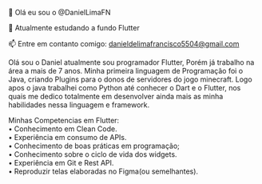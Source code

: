 <p class="has-line-data" data-line-start="0" data-line-end="1">👋 Olá eu sou o @DanielLimaFN</p>
<p class="has-line-data" data-line-start="2" data-line-end="3">🌱 Atualmente estudando a fundo Flutter</p>
<p class="has-line-data" data-line-start="4" data-line-end="5">📫 Entre em contanto comigo: <a href="mailto:danieldelimafrancisco5504@gmail.com">danieldelimafrancisco5504@gmail.com</a></p>
<p class="has-line-data" data-line-start="6" data-line-end="7">Olá sou o Daniel atualmente sou programador Flutter, Porém já trabalho na área a mais de 7 anos. Minha primeira linguagem de Programação foi o Java, criando Plugins para o donos de servidores do jogo minecraft. Logo apos o java trabalhei como Python até conhecer o Dart e o Flutter, nos quais me dedico totalmente em desenvolver ainda mais as minha habilidades nessa linguagem e framework.</p>
<p class="has-line-data" data-line-start="8" data-line-end="18">Minhas Competencias em Flutter:

<br>
•  Conhecimento em Clean Code.<br>
•  Experiência em consumo de APIs.<br>
•  Conhecimento de boas práticas em programação;<br>
•  Conhecimento sobre o ciclo de vida dos widgets.<br>
•  Experiência em Git e Rest API.<br>
•  Reproduzir telas elaboradas no Figma(ou semelhantes).</p>
